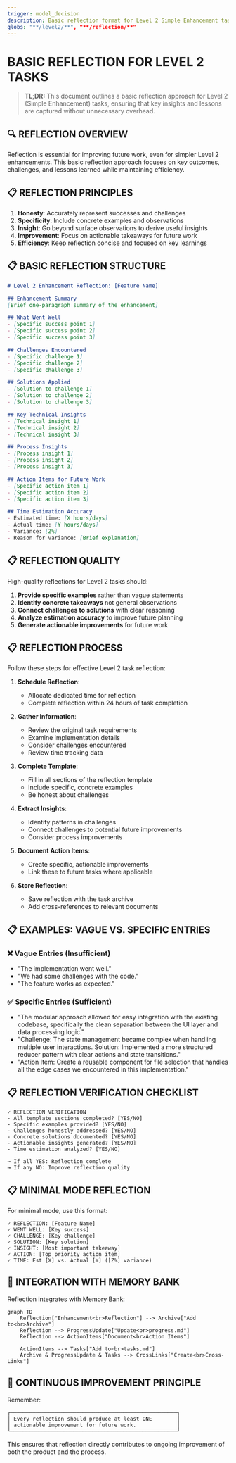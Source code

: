 ```yaml
---
trigger: model_decision
description: Basic reflection format for Level 2 Simple Enhancement tasks
globs: "**/level2/**", "**/reflection/**"
---
```


# BASIC REFLECTION FOR LEVEL 2 TASKS

> **TL;DR:** This document outlines a basic reflection approach for Level 2 (Simple Enhancement) tasks, ensuring that key insights and lessons are captured without unnecessary overhead.

## 🔍 REFLECTION OVERVIEW

Reflection is essential for improving future work, even for simpler Level 2 enhancements. This basic reflection approach focuses on key outcomes, challenges, and lessons learned while maintaining efficiency.

## 📋 REFLECTION PRINCIPLES

1. **Honesty**: Accurately represent successes and challenges
2. **Specificity**: Include concrete examples and observations
3. **Insight**: Go beyond surface observations to derive useful insights
4. **Improvement**: Focus on actionable takeaways for future work
5. **Efficiency**: Keep reflection concise and focused on key learnings

## 📋 BASIC REFLECTION STRUCTURE

```markdown
# Level 2 Enhancement Reflection: [Feature Name]

## Enhancement Summary
[Brief one-paragraph summary of the enhancement]

## What Went Well
- [Specific success point 1]
- [Specific success point 2]
- [Specific success point 3]

## Challenges Encountered
- [Specific challenge 1]
- [Specific challenge 2]
- [Specific challenge 3]

## Solutions Applied
- [Solution to challenge 1]
- [Solution to challenge 2]
- [Solution to challenge 3]

## Key Technical Insights
- [Technical insight 1]
- [Technical insight 2]
- [Technical insight 3]

## Process Insights
- [Process insight 1]
- [Process insight 2]
- [Process insight 3]

## Action Items for Future Work
- [Specific action item 1]
- [Specific action item 2]
- [Specific action item 3]

## Time Estimation Accuracy
- Estimated time: [X hours/days]
- Actual time: [Y hours/days]
- Variance: [Z%]
- Reason for variance: [Brief explanation]
```

## 📋 REFLECTION QUALITY

High-quality reflections for Level 2 tasks should:

1. **Provide specific examples** rather than vague statements
2. **Identify concrete takeaways** not general observations
3. **Connect challenges to solutions** with clear reasoning
4. **Analyze estimation accuracy** to improve future planning
5. **Generate actionable improvements** for future work

## 📋 REFLECTION PROCESS

Follow these steps for effective Level 2 task reflection:

1. **Schedule Reflection**:
   - Allocate dedicated time for reflection
   - Complete reflection within 24 hours of task completion

2. **Gather Information**:
   - Review the original task requirements
   - Examine implementation details
   - Consider challenges encountered
   - Review time tracking data

3. **Complete Template**:
   - Fill in all sections of the reflection template
   - Include specific, concrete examples
   - Be honest about challenges

4. **Extract Insights**:
   - Identify patterns in challenges
   - Connect challenges to potential future improvements
   - Consider process improvements

5. **Document Action Items**:
   - Create specific, actionable improvements
   - Link these to future tasks where applicable

6. **Store Reflection**:
   - Save reflection with the task archive
   - Add cross-references to relevant documents

## 📋 EXAMPLES: VAGUE VS. SPECIFIC ENTRIES

### ❌ Vague Entries (Insufficient)

- "The implementation went well."
- "We had some challenges with the code."
- "The feature works as expected."

### ✅ Specific Entries (Sufficient)

- "The modular approach allowed for easy integration with the existing codebase, specifically the clean separation between the UI layer and data processing logic."
- "Challenge: The state management became complex when handling multiple user interactions. Solution: Implemented a more structured reducer pattern with clear actions and state transitions."
- "Action Item: Create a reusable component for file selection that handles all the edge cases we encountered in this implementation."

## 📋 REFLECTION VERIFICATION CHECKLIST

```
✓ REFLECTION VERIFICATION
- All template sections completed? [YES/NO]
- Specific examples provided? [YES/NO]
- Challenges honestly addressed? [YES/NO]
- Concrete solutions documented? [YES/NO]
- Actionable insights generated? [YES/NO]
- Time estimation analyzed? [YES/NO]

→ If all YES: Reflection complete
→ If any NO: Improve reflection quality
```

## 📋 MINIMAL MODE REFLECTION

For minimal mode, use this format:

```
✓ REFLECTION: [Feature Name]
✓ WENT WELL: [Key success]
✓ CHALLENGE: [Key challenge]
✓ SOLUTION: [Key solution]
✓ INSIGHT: [Most important takeaway]
✓ ACTION: [Top priority action item]
✓ TIME: Est [X] vs. Actual [Y] ([Z%] variance)
```

## 🔄 INTEGRATION WITH MEMORY BANK

Reflection integrates with Memory Bank:

```mermaid
graph TD
    Reflection["Enhancement<br>Reflection"] --> Archive["Add to<br>Archive"]
    Reflection --> ProgressUpdate["Update<br>progress.md"]
    Reflection --> ActionItems["Document<br>Action Items"]
    
    ActionItems --> Tasks["Add to<br>tasks.md"]
    Archive & ProgressUpdate & Tasks --> CrossLinks["Create<br>Cross-Links"]
```

## 🚨 CONTINUOUS IMPROVEMENT PRINCIPLE

Remember:

```
┌─────────────────────────────────────────────────────┐
│ Every reflection should produce at least ONE        │
│ actionable improvement for future work.             │
└─────────────────────────────────────────────────────┘
```

This ensures that reflection directly contributes to ongoing improvement of both the product and the process. 